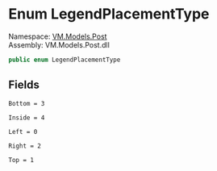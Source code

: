 # <a id="VM_Models_Post_LegendPlacementType"></a> Enum LegendPlacementType

Namespace: [VM.Models.Post](VM.Models.Post.md)  
Assembly: VM.Models.Post.dll  

```csharp
public enum LegendPlacementType
```

## Fields

`Bottom = 3` 

`Inside = 4` 

`Left = 0` 

`Right = 2` 

`Top = 1` 

